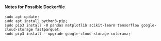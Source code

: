 #### Notes for Possible Dockerfile

```
sudo apt update;
sudo apt install python3-pip;
sudo pip3 install -U pandas matplotlib scikit-learn tensorflow google-cloud-storage fastparquet;
sudo pip3 install --upgrade google-cloud-storage colorama;
```
